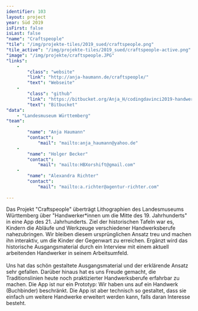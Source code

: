 ```yaml
---
identifier: 103
layout: project
year: Süd 2019
isFirst: false
isLast: false
"name": "Craftspeople"
"tile": "/img/projekte-tiles/2019_sued/craftspeople.png"
"tile_active": "/img/projekte-tiles/2019_sued/craftspeople-active.png"
"image": "/img/projekte/craftspeople.JPG"
"links":
    -
        "class": "website"
        "link": "http://anja-haumann.de/craftspeople/"
        "text": "Webseite"
    -
        "class": "github"
        "link": "https://bitbucket.org/Anja_H/codingdavinci2019-handwerk/src/default/"
        "text": "Bitbucket"
"data":
    - "Landesmuseum Württemberg"
"team":
    -
        "name": "Anja Haumann"
        "contact":
            "mail": "mailto:anja_haumann@yahoo.de"
    -
        "name": "Holger Becker"
        "contact":
            "mail": "mailto:HBXorshift@gmail.com"
    -
        "name": "Alexandra Richter"
        "contact":
            "mail": "mailto:a.richter@agentur-richter.com"
           
---
```

Das Projekt "Craftspeople" überträgt Lithographien des Landesmuseums Württemberg über "Handwerker\*innen um die Mitte des 19. Jahrhunderts" in eine App des 21. Jahrhunderts. Ziel der historischen Tafeln war es, Kindern die Abläufe und Werkzeuge verschiedener Handwerksberufe nahezubringen. Wir bleiben diesem ursprünglichen Ansatz treu und machen ihn interaktiv, um die Kinder der Gegenwart zu erreichen. Ergänzt wird das historische Ausgangsmaterial durch ein Interview mit einem aktuell arbeitenden Handwerker in seinem Arbeitsumfeld.
<br/><br/>
Uns hat das schön gestaltete Ausgangsmaterial und der erklärende Ansatz sehr gefallen. Darüber hinaus hat es uns Freude gemacht, die Traditionslinien heute noch praktizierter Handwerksberufe erfahrbar zu machen. Die App ist nur ein Prototyp: Wir haben uns auf ein Handwerk (Buchbinder) beschränkt. Die App ist aber technisch so gestaltet, dass sie einfach um weitere Handwerke erweitert werden kann, falls daran Interesse besteht.